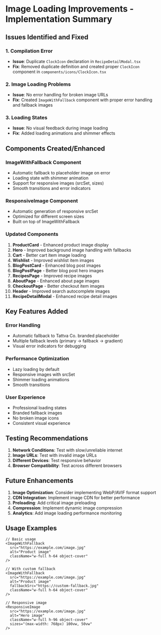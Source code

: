 # Image Loading Improvements - Implementation Summary

## Issues Identified and Fixed

### 1. Compilation Error
- **Issue**: Duplicate `ClockIcon` declaration in `RecipeDetailModal.tsx`
- **Fix**: Removed duplicate definition and created proper `ClockIcon` component in `components/icons/ClockIcon.tsx`

### 2. Image Loading Problems
- **Issue**: No error handling for broken image URLs
- **Fix**: Created `ImageWithFallback` component with proper error handling and fallback images

### 3. Loading States
- **Issue**: No visual feedback during image loading
- **Fix**: Added loading animations and shimmer effects

## Components Created/Enhanced

### ImageWithFallback Component
- Automatic fallback to placeholder image on error
- Loading state with shimmer animation
- Support for responsive images (srcSet, sizes)
- Smooth transitions and error indicators

### ResponsiveImage Component
- Automatic generation of responsive srcSet
- Optimized for different screen sizes
- Built on top of ImageWithFallback

### Updated Components
1. **ProductCard** - Enhanced product image display
2. **Hero** - Improved background image handling with fallbacks
3. **Cart** - Better cart item image loading
4. **Wishlist** - Improved wishlist item images
5. **BlogPostCard** - Enhanced blog post images
6. **BlogPostPage** - Better blog post hero images
7. **RecipesPage** - Improved recipe images
8. **AboutPage** - Enhanced about page images
9. **CheckoutPage** - Better checkout item images
10. **Header** - Improved search autocomplete images
11. **RecipeDetailModal** - Enhanced recipe detail images

## Key Features Added

### Error Handling
- Automatic fallback to Tattva Co. branded placeholder
- Multiple fallback levels (primary → fallback → gradient)
- Visual error indicators for debugging

### Performance Optimization
- Lazy loading by default
- Responsive images with srcSet
- Shimmer loading animations
- Smooth transitions

### User Experience
- Professional loading states
- Branded fallback images
- No broken image icons
- Consistent visual experience

## Testing Recommendations

1. **Network Conditions**: Test with slow/unreliable internet
2. **Image URLs**: Test with invalid image URLs
3. **Different Devices**: Test responsive behavior
4. **Browser Compatibility**: Test across different browsers

## Future Enhancements

1. **Image Optimization**: Consider implementing WebP/AVIF format support
2. **CDN Integration**: Implement image CDN for better performance
3. **Preloading**: Add critical image preloading
4. **Compression**: Implement dynamic image compression
5. **Analytics**: Add image loading performance monitoring

## Usage Examples

```tsx
// Basic usage
<ImageWithFallback 
  src="https://example.com/image.jpg" 
  alt="Product image" 
  className="w-full h-64 object-cover"
/>

// With custom fallback
<ImageWithFallback 
  src="https://example.com/image.jpg" 
  alt="Product image" 
  fallbackSrc="https://custom-fallback.jpg"
  className="w-full h-64 object-cover"
/>

// Responsive image
<ResponsiveImage 
  src="https://example.com/image.jpg" 
  alt="Hero image" 
  className="w-full h-96 object-cover"
  sizes="(max-width: 768px) 100vw, 50vw"
/>
```
